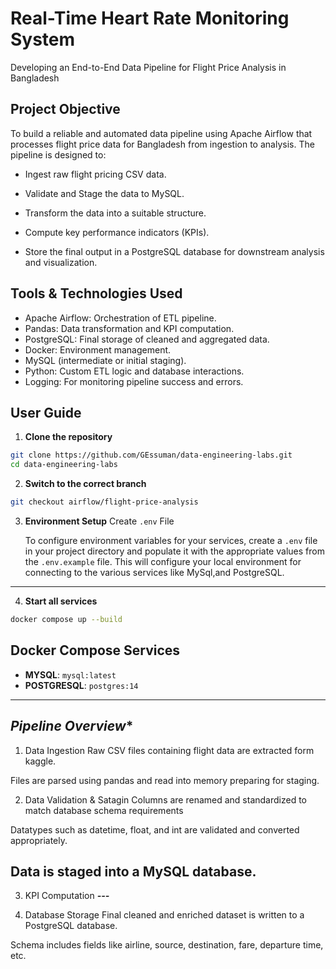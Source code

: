 
# Real-Time Heart Rate Monitoring System

Developing an End-to-End Data Pipeline for Flight Price Analysis in Bangladesh

## **Project Objective**
To build a reliable and automated data pipeline using Apache Airflow that processes flight price data for Bangladesh from ingestion to analysis. The pipeline is designed to:

- Ingest raw flight pricing CSV data.

- Validate and Stage the data to MySQL.

- Transform the data into a suitable structure.

- Compute key performance indicators (KPIs).

- Store the final output in a PostgreSQL database for downstream analysis and visualization.





## **Tools & Technologies Used**
- Apache Airflow: Orchestration of ETL pipeline.
- Pandas: Data transformation and KPI computation.
- PostgreSQL: Final storage of cleaned and aggregated data.
- Docker: Environment management.
- MySQL (intermediate or initial staging).
- Python: Custom ETL logic and database interactions.
- Logging: For monitoring pipeline success and errors.


## **User Guide**

1. **Clone the repository**  
```bash
git clone https://github.com/GEssuman/data-engineering-labs.git
cd data-engineering-labs
```

2. **Switch to the correct branch** 
```bash
git checkout airflow/flight-price-analysis
```


3. **Environment Setup**
Create `.env` File

   To configure environment variables for your services, create a `.env` file in your project directory and populate it with the appropriate values from the `.env.example` file. This will configure your local environment for connecting to the various services like MySql,and PostgreSQL.
---


4. **Start all services**  
```bash
docker compose up --build
```

## **Docker Compose Services**

- **MYSQL**: `mysql:latest`
- **POSTGRESQL**: `postgres:14`
---


## *Pipeline Overview**
1. Data Ingestion
Raw CSV files containing flight data are extracted form kaggle.

Files are parsed using pandas and read into memory preparing for staging.


2. Data Validation & Satagin
Columns are renamed and standardized to match database schema requirements

Datatypes such as datetime, float, and int are validated and converted appropriately.

Data is staged into a MySQL database.
---

3. KPI Computation
***---***

4. Database Storage
Final cleaned and enriched dataset is written to a PostgreSQL database.

Schema includes fields like airline, source, destination, fare, departure time, etc.